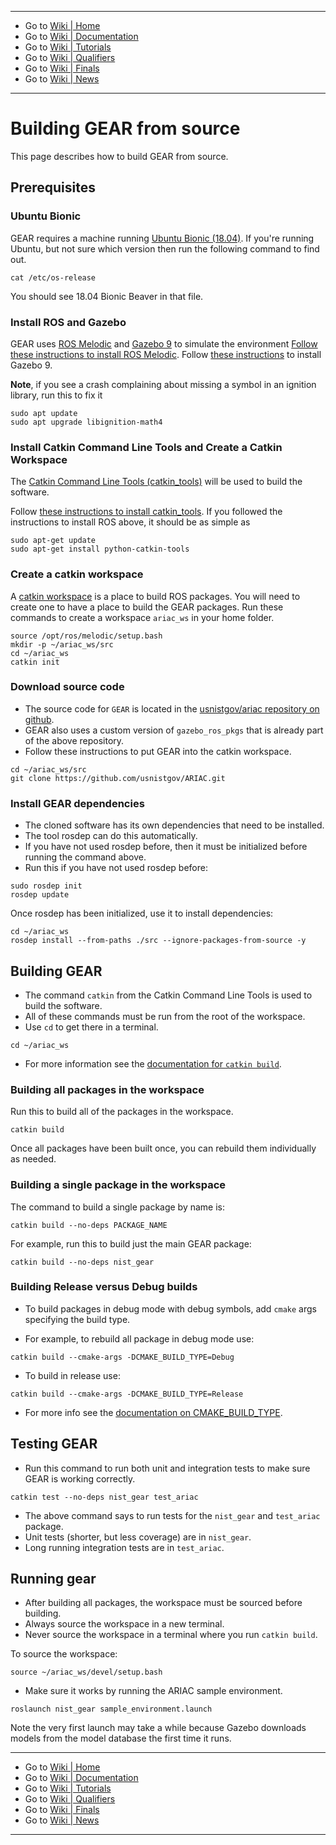 -------------------------------------------------
- Go to [Wiki | Home](../../README.md)
- Go to [Wiki | Documentation](../documentation.md)
- Go to [Wiki | Tutorials](../tutorials.md)
- Go to [Wiki | Qualifiers](../qualifier.md)
- Go to [Wiki | Finals](../finals.md)
- Go to [Wiki | News](../updates.md)
-------------------------------------------------

# Building GEAR from source

This page describes how to build GEAR from source.

## Prerequisites

### Ubuntu Bionic
GEAR requires a machine running [Ubuntu Bionic (18.04)](http://releases.ubuntu.com/18.04/).
If you're running Ubuntu, but not sure which version then run the following command to find out.

```
cat /etc/os-release
```

You should see 18.04 Bionic Beaver in that file.


### Install ROS and Gazebo


GEAR uses [ROS Melodic](http://www.ros.org/) and [Gazebo 9](http://gazebosim.org/blog/gazebo9) to simulate the environment
[Follow these instructions to install ROS Melodic](http://wiki.ros.org/melodic/Installation/Ubuntu).
Follow [these instructions](http://gazebosim.org/tutorials?tut=install_ubuntu&cat=install) to install Gazebo 9.

**Note**, if you see a crash complaining about missing a symbol in an ignition library, run this to fix it

```
sudo apt update
sudo apt upgrade libignition-math4
```

### Install Catkin Command Line Tools and Create a Catkin Workspace

The [Catkin Command Line Tools (catkin_tools)](https://catkin-tools.readthedocs.io/en/latest/) will be used to build the software.

Follow [these instructions to install catkin_tools](https://catkin-tools.readthedocs.io/en/latest/installing.html).
If you followed the instructions to install ROS above, it should be as simple as

```
sudo apt-get update
sudo apt-get install python-catkin-tools
```

### Create a catkin workspace

A [catkin workspace](https://catkin-tools.readthedocs.io/en/latest/quick_start.html#initializing-a-new-workspace) is a place to build ROS packages.
You will need to create one to have a place to build the GEAR packages.
Run these commands to create a workspace `ariac_ws` in your home folder.

```
source /opt/ros/melodic/setup.bash
mkdir -p ~/ariac_ws/src
cd ~/ariac_ws
catkin init
```

### Download source code

* The source code for `GEAR` is located in the [usnistgov/ariac repository on github](https://github.com/usnistgov/ARIAC).
* GEAR also uses a custom version of `gazebo_ros_pkgs` that is already part of the above repository.
* Follow these instructions to put GEAR into the catkin workspace.

```
cd ~/ariac_ws/src
git clone https://github.com/usnistgov/ARIAC.git
```

### Install GEAR dependencies

* The cloned software has its own dependencies that need to be installed.
* The tool rosdep can do this automatically.
* If you have not used rosdep before, then it must be initialized before running the command above.
* Run this if you have not used rosdep before:

```
sudo rosdep init
rosdep update
```

Once rosdep has been initialized, use it to install dependencies:

```
cd ~/ariac_ws
rosdep install --from-paths ./src --ignore-packages-from-source -y
```

## Building GEAR

* The command `catkin` from the Catkin Command Line Tools is used to build the software.
* All of these commands must be run from the root of the workspace.
* Use `cd` to get there in a terminal.

```
cd ~/ariac_ws
```

* For more information see the [documentation for `catkin build`](https://catkin-tools.readthedocs.io/en/latest/verbs/catkin_build.html).


### Building all packages in the workspace
Run this to build all of the packages in the workspace.

```
catkin build
```

Once all packages have been built once, you can rebuild them individually as needed.

### Building a single package in the workspace
The command to build a single package by name is:

```
catkin build --no-deps PACKAGE_NAME
```

For example, run this to build just the main GEAR package:

```
catkin build --no-deps nist_gear
```

### Building Release versus Debug builds

* To build packages in debug mode with debug symbols, add `cmake` args specifying the build type.

* For example, to rebuild all package in debug mode use:

```
catkin build --cmake-args -DCMAKE_BUILD_TYPE=Debug
```

* To build in release use:

```
catkin build --cmake-args -DCMAKE_BUILD_TYPE=Release
```

* For more info see the [documentation on CMAKE_BUILD_TYPE](https://cmake.org/cmake/help/v3.5/variable/CMAKE_BUILD_TYPE.html).

## Testing GEAR

* Run this command to run both unit and integration tests to make sure GEAR is working correctly.

```
catkin test --no-deps nist_gear test_ariac
```

* The above command says to run tests for the `nist_gear` and `test_ariac` package.
* Unit tests (shorter, but less coverage) are in `nist_gear`.
* Long running integration tests are in `test_ariac`.

## Running gear

* After building all packages, the workspace must be sourced before building.
* Always source the workspace in a new terminal.
* Never source the workspace in a terminal where you run `catkin build`.


To source the workspace:

```
source ~/ariac_ws/devel/setup.bash
```

* Make sure it works by running the ARIAC sample environment.

```
roslaunch nist_gear sample_environment.launch
```

Note the very first launch may take a while because Gazebo downloads models from the model database the first time it runs.

-------------------------------------------------
- Go to [Wiki | Home](../../README.md)
- Go to [Wiki | Documentation](../documentation.md)
- Go to [Wiki | Tutorials](../tutorials.md)
- Go to [Wiki | Qualifiers](../qualifier.md)
- Go to [Wiki | Finals](../finals.md)
- Go to [Wiki | News](../updates.md)
-------------------------------------------------
